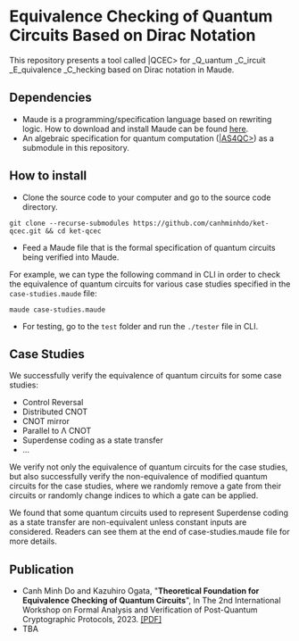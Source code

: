 # Equivalence Checking of Quantum Circuits Based on Dirac Notation

This repository presents a tool called |QCEC> for _Q_uantum _C_ircuit _E_quivalence _C_hecking based on Dirac notation in Maude.

## Dependencies
- Maude is a programming/specification language based on rewriting logic. How to download and install Maude can be found [here](http://maude.cs.illinois.edu/w/index.php/The_Maude_System).
- An algebraic specification for quantum computation ([|AS4QC>](https://github.com/canhminhdo/ket-as4qc)) as a submodule in this repository.

## How to install
- Clone the source code to your computer and go to the source code directory.
```console
git clone --recurse-submodules https://github.com/canhminhdo/ket-qcec.git && cd ket-qcec
```

- Feed a Maude file that is the formal specification of quantum circuits being verified into Maude.

For example, we can type the following command in CLI in order to check the equivalence of quantum circuits for various case studies specified in the `case-studies.maude` file:

```console
maude case-studies.maude
```

- For testing, go to the `test` folder and run the `./tester` file in CLI.

## Case Studies
We successfully verify the equivalence of quantum circuits for some case studies:
- Control Reversal
- Distributed CNOT
- CNOT mirror
- Parallel to Λ CNOT
- Superdense coding as a state transfer
- ...

We verify not only the equivalence of quantum circuits for the case studies, but also successfully verify the non-equivalence of modified quantum circuits for the case studies, where we randomly remove a gate from their circuits or randomly change indices to which a gate can be applied.

We found that some quantum circuits used to represent Superdense coding as a state transfer are non-equivalent unless constant inputs are considered.
Readers can see them at the end of case-studies.maude file for more details.

## Publication
- Canh Minh Do and Kazuhiro Ogata, "**Theoretical Foundation for Equivalence Checking of Quantum Circuits**", In The 2nd International Workshop on Formal Analysis and Verification of Post-Quantum Cryptographic Protocols, 2023. [[PDF]](https://github.com/canhminhdo/EquivCheck/blob/main/publications/Theoretical-Foundation-for-Equivalence-Checking-of-Quantum-Circuits.pdf)
- TBA
